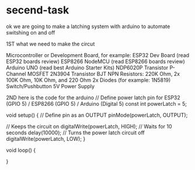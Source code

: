 # secend-task
ok we are going to make a latching system with arduino to automate switshing on and off

1ST what we need to make the circut

Microcontroller or Development Board, for example: ESP32 Dev Board (read ESP32 boards review) ESP8266 NodeMCU (read ESP8266 boards review) Arduino UNO (read best Arduino Starter Kits) NDP6020P Transistor P-Channel MOSFET 2N3904 Transistor BJT NPN Resistors: 220K Ohm, 2x 100K Ohm, 10K Ohm, and 220 Ohm 2x Diodes (for example: 1N5819) Switch/Pushbutton 5V Power Supply

2ND here is the code for the arduino
// Define power latch pin for ESP32 (GPIO 5) / ESP8266 (GPIO 5) / Arduino (Digital 5) const int powerLatch = 5;

void setup() { // Define pin as an OUTPUT pinMode(powerLatch, OUTPUT);

// Keeps the circuit on digitalWrite(powerLatch, HIGH); // Waits for 10 seconds delay(10000); // Turns the power latch circuit off digitalWrite(powerLatch, LOW); }

void loop() {

}
